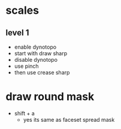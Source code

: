 # scales

## level 1

- enable dynotopo
- start with draw sharp
- disable dynotopo
- use pinch
- then use crease sharp

# draw round mask

- shift + a
  - yes its same as faceset spread mask
